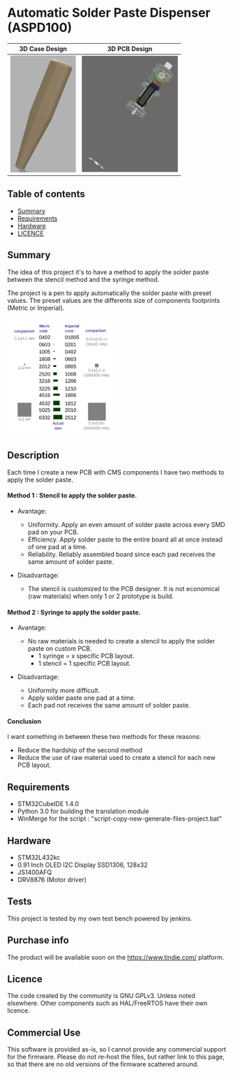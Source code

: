 # Automatic Solder Paste Dispenser (ASPD100)

| 3D Case Design | 3D PCB Design |
| ------------- | ------------- |
| <img src="https://github.com/diy-dream/automatic-solder-paste-dispenser/blob/master/docs/3DModelDesign.png" width="150"> | <img src="https://github.com/diy-dream/automatic-solder-paste-dispenser/blob/master/docs/3D_ASPD100_PCB_DESIGN.PNG" width="220"> |

## Table of contents
* [Summary](#summary)
* [Requirements](#requirements)
* [Hardware](#hardware)
* [LICENCE](#licence)

## Summary

The idea of this project it's to have a method to apply the solder paste between the stencil method and the syringe method.

The project is a pen to apply automatically the solder paste with preset values.
The preset values are the differents size of components footprints (Metric or Imperial).

<img align="center" src="https://github.com/diy-dream/automatic-solder-paste-dispenser/blob/master/docs/SizeFootprint.png" width="250">

## Description

Each time I create a new PCB with CMS components I have two methods to apply the solder paste. 

#### Method 1 : Stencil to apply the solder paste.

* Avantage:
	* Uniformity. Apply an even amount of solder paste across every SMD pad on your PCB.
	* Efficiency. Apply solder paste to the entire board all at once instead of one pad at a time.
	* Reliability. Reliably assembled board since each pad receives the same amount of solder paste.

* Disadvantage:
	* The stencil is customized to the PCB designer. It is not economical (raw materials) when only 1 or 2 prototype is build.

#### Method 2 : Syringe to apply the solder paste.

* Avantage:
	* No raw materials is needed to create a stencil to apply the solder paste on custom PCB. 
		* 1 syringe = x specific PCB layout.
		* 1 stencil = 1 specific PCB layout.

* Disadvantage:
	* Uniformity more difficult.
	* Apply solder paste one pad at a time.
	* Each pad not receives the same amount of solder paste.

#### Conclusion
I want something in between these two methods for these reasons:
* Reduce the hardship of the second method
* Reduce the use of raw material used to create a stencil for each new PCB layout.
	
## Requirements

* STM32CubeIDE 1.4.0
* Python 3.0 for building the translation module
* WinMerge for the script : "script-copy-new-generate-files-project.bat"

## Hardware

* STM32L432kc
* 0.91 Inch OLED I2C Display SSD1306, 128x32
* JS1400AFQ
* DRV8876 (Motor driver)

## Tests

This project is tested by my own test bench powered by jenkins.

## Purchase info

The product will be available soon on the https://www.tindie.com/ platform.

## Licence
The code created by the community is GNU GPLv3. Unless noted elsewhere. Other components such as HAL/FreeRTOS have their own licence.

## Commercial Use
This software is provided as-is, so I cannot provide any commercial support for the firmware. Please do not re-host the files, but rather link to this page, so that there are no old versions of the firmware scattered around.
